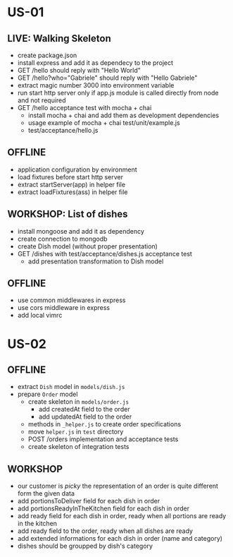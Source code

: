 # US-01

## LIVE: Walking Skeleton
* create package.json
* install express and add it as dependecy to the project
* GET /hello should reply with "Hello World"
* GET /hello?who="Gabriele" should reply with "Hello Gabriele"
* extract magic number 3000 into environment variable
* run start http server only if app.js module is called directly from node and not required
* GET /hello acceptance test with mocha + chai
  * install mocha + chai and add them as development dependencies
  * usage example of mocha + chai test/unit/example.js
  * test/acceptance/hello.js

## OFFLINE
* application configuration by environment
* load fixtures before start http server
* extract startServer(app) in helper file
* extract loadFixtures(ass) in helper file

## WORKSHOP: List of dishes
* install mongoose and add it as dependency
* create connection to mongodb
* create Dish model (without proper presentation)
* GET /dishes with test/acceptance/dishes.js acceptance test
  * add presentation transformation to Dish model

## OFFLINE
* use common middlewares in express
* use cors middleware in express
* add local vimrc


# US-02

## OFFLINE
* extract `Dish` model in `models/dish.js`
* prepare `Order` model
  * create skeleton in `models/order.js`
    * add createdAt field to the order
    * add updatedAt field to the order
  * methods in `_helper.js` to create order specifications
  * move `helper.js` in `test` directory
  * POST /orders implementation and acceptance tests
  * create skeleton of integration tests

## WORKSHOP
* our customer is _picky_ the representation of an order is quite different form the given data
* add portionsToDeliver field for each dish in order
* add portionsReadyInTheKitchen field for each dish in order
* add ready field for each dish in order, ready when all portions are ready in the kitchen
* add ready field to the order, ready when all dishes are ready
* add extended informations for each dish in order (name and category)
* dishes should be groupped by dish's category
